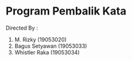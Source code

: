 # Program Pembalik Kata

Directed By :

1. M. Rizky (19053020)
2. Bagus Setyawan (19053033)
3. Whistler Raka (19053034)
